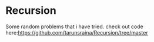 # Recursion
Some random problems that i have tried.
check out code here:https://github.com/tarunsraina/Recursion/tree/master
